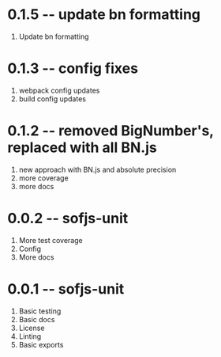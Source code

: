 # 0.1.5 -- update bn formatting

1. Update bn formatting

# 0.1.3 -- config fixes

1. webpack config updates
2. build config updates

# 0.1.2 -- removed BigNumber's, replaced with all BN.js

1. new approach with BN.js and absolute precision
2. more coverage
3. more docs

# 0.0.2 -- sofjs-unit

1. More test coverage
2. Config
3. More docs

# 0.0.1 -- sofjs-unit

1. Basic testing
2. Basic docs
3. License
4. Linting
5. Basic exports
